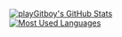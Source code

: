 [![playGitboy's GitHub Stats](https://github-readme-stats-mrdulin.vercel.app/api?username=playGitboy&show_icons=true&hide_border=true&hide=prs&theme=buefy)](https://github.com/playGitboy?tab=overview)  
[![Most Used Languages](https://github-readme-stats.vercel.app/api/top-langs/?username=playGitboy&layout=compact&hide_border=true&theme=buefy&show_icons=true)](https://github.com/playGitboy?tab=overview)  
